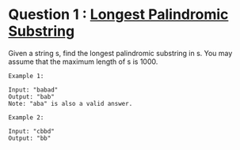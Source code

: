 # Question 1 : [Longest Palindromic Substring](https://leetcode.com/problems/longest-palindromic-substring/description/)

Given a string s, find the longest palindromic substring in s. You may assume that the maximum length of s is 1000.

~~~~
Example 1:

Input: "babad"
Output: "bab"
Note: "aba" is also a valid answer.
~~~~

~~~~
Example 2:

Input: "cbbd"
Output: "bb"
~~~~~
